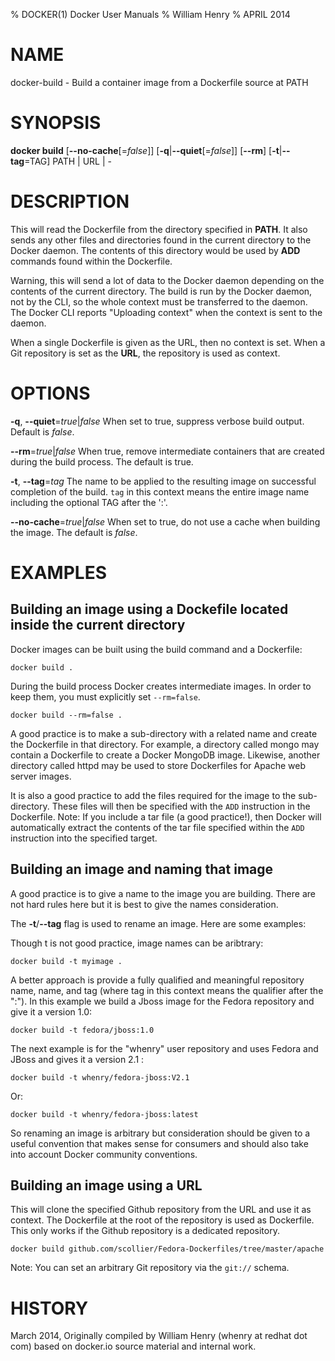 % DOCKER(1) Docker User Manuals
% William Henry
% APRIL 2014
# NAME
docker-build - Build a container image from a Dockerfile source at PATH

# SYNOPSIS
**docker build** [**--no-cache**[=*false*]] [**-q**|**--quiet**[=*false*]]
 [**--rm**] [**-t**|**--tag**=TAG] PATH | URL | -

# DESCRIPTION
This will read the Dockerfile from the directory specified in **PATH**.
It also sends any other files and directories found in the current
directory to the Docker daemon. The contents of this directory would
be used by **ADD** commands found within the Dockerfile.

Warning, this will send a lot of data to the Docker daemon depending
on the contents of the current directory. The build is run by the Docker 
daemon, not by the CLI, so the whole context must be transferred to the daemon. 
The Docker CLI reports "Uploading context" when the context is sent to 
the daemon.

When a single Dockerfile is given as the URL, then no context is set.
When a Git repository is set as the **URL**, the repository is used
as context.

# OPTIONS

**-q**, **--quiet**=*true*|*false*
   When set to true, suppress verbose build output. Default is *false*.

**--rm**=*true*|*false*
   When true, remove intermediate containers that are created during the
build process. The default is true.

**-t**, **--tag**=*tag*
   The name to be applied to the resulting image on successful completion of
the build. `tag` in this context means the entire image name including the 
optional TAG after the ':'.

**--no-cache**=*true*|*false*
   When set to true, do not use a cache when building the image. The
default is *false*.

# EXAMPLES

## Building an image using a Dockefile located inside the current directory

Docker images can be built using the build command and a Dockerfile:

    docker build .

During the build process Docker creates intermediate images. In order to
keep them, you must explicitly set `--rm=false`.

    docker build --rm=false .

A good practice is to make a sub-directory with a related name and create
the Dockerfile in that directory. For example, a directory called mongo may
contain a Dockerfile to create a Docker MongoDB image. Likewise, another
directory called httpd may be used to store Dockerfiles for Apache web
server images.

It is also a good practice to add the files required for the image to the
sub-directory. These files will then be specified with the `ADD` instruction
in the Dockerfile. Note: If you include a tar file (a good practice!), then
Docker will automatically extract the contents of the tar file
specified within the `ADD` instruction into the specified target.

## Building an image and naming that image

A good practice is to give a name to the image you are building. There are
not hard rules here but it is best to give the names consideration. 

The **-t**/**--tag** flag is used to rename an image. Here are some examples:

Though t is not good practice, image names can be aribtrary:

    docker build -t myimage .

A better approach is provide a fully qualified and meaningful repository 
name, name, and tag (where tag in this context means the qualifier after 
the ":"). In this example we build a Jboss image for the Fedora repository 
and give it a version 1.0:

    docker build -t fedora/jboss:1.0

The next example is for the "whenry" user repository and uses Fedora and
JBoss and gives it a version 2.1 :

    docker build -t whenry/fedora-jboss:V2.1

Or:

    docker build -t whenry/fedora-jboss:latest

So renaming an image is arbitrary but consideration should be given to 
a useful convention that makes sense for consumers and should also take
into account Docker community conventions.


## Building an image using a URL

This will clone the specified Github repository from the URL and use it
as context. The Dockerfile at the root of the repository is used as
Dockerfile. This only works if the Github repository is a dedicated
repository.

    docker build github.com/scollier/Fedora-Dockerfiles/tree/master/apache

Note: You can set an arbitrary Git repository via the `git://` schema.

# HISTORY
March 2014, Originally compiled by William Henry (whenry at redhat dot com)
based on docker.io source material and internal work.
